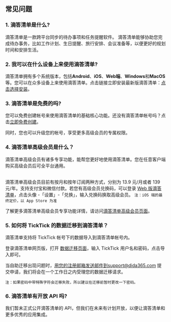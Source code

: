 ## 常见问题

### 1. 滴答清单是什么?

滴答清单是一款跨平台同步的待办事项和任务提醒软件。 滴答清单能够协助您完成待办事务，比如工作计划、生日提醒、旅行安排、会议准备等，以便更好的规划时间和安排生活。

### 2. 我可以在什么设备上来使用滴答清单?

滴答清单拥有多个系统版本，包括**Android**、**iOS**、**Web端**、**Windows**和**MacOS**等。您可以在众多设备上来使用滴答清单。点击链接立即安装最新版滴答清单：[点击选择安装](https://www.dida365.com/about/download)。

### 3. 滴答清单是免费的吗?

您可以免费创建帐号来使用滴答清单的基础核心功能。还没有滴答清单帐号吗？点击[立即免费创建](https://dida365.com/signup)。

同时，您也可以升级您的帐号，享受更多高级会员的专属权限。

### 4. 滴答清单高级会员是什么？

滴答清单高级会员有诸多专享功能，能帮您更好地使用滴答清单。您在任意客户端购买高级会员后可全平台通用。

<br >滴答清单高级会员目前有按月和按年订阅两种方式，分别为 13.9 元/月或者 139 元/年。支持支付宝和微信付款。若您有高级会员兑换码，可以登录 [Web 版滴答清单](https://dida365.com/)，点击头像 -「设置」-「兑换」，输入兑换码换取高级会员。
`注：iOS 端的最终定价，以 App Store 为准` 


了解更多滴答清单高级会员专享功能详情，请访问[滴答清单高级会员页面](https://www.dida365.com/about/upgrade)。 

### 5. 如何将 TickTick 的数据迁移到滴答清单？

滴答清单支持将 TickTick 帐号下的数据导入到滴答清单帐号内。

登录滴答清单网页版，打开 [数据迁移页面](http://dida365.com/import/#ticktick)，输入 TickTick 用户名和密码，点击导入即可。 

当自助迁移出现问题时，用您的注册邮箱发送邮件到support@dida365.com 提交申请，我们将会在一个工作日之内受理您的数据迁移请求。

`注：如果密码中带特殊字符会迁移失败，所以建议在迁移前暂时更改一下密码。`

### 6. 滴答清单有开放 API 吗?

我们暂未正式公开滴答清单的 API，但我们在未来有计划开放，以便让滴答清单和更多优秀的应用集成。

